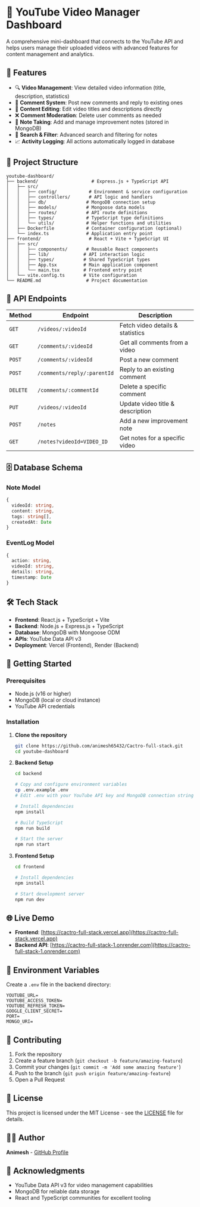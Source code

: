 # 🎥 YouTube Video Manager Dashboard

A comprehensive mini-dashboard that connects to the YouTube API and helps users manage their uploaded videos with advanced features for content management and analytics.

## 🚀 Features

- 🔍 **Video Management**: View detailed video information (title, description, statistics)
- 💬 **Comment System**: Post new comments and reply to existing ones
- 📝 **Content Editing**: Edit video titles and descriptions directly
- ❌ **Comment Moderation**: Delete user comments as needed
- 🧠 **Note Taking**: Add and manage improvement notes (stored in MongoDB)
- 🔎 **Search & Filter**: Advanced search and filtering for notes
- 📈 **Activity Logging**: All actions automatically logged in database

## 📁 Project Structure

```
youtube-dashboard/
├── backend/                    # Express.js + TypeScript API
│   ├── src/
│   │   ├── config/            # Environment & service configuration
│   │   ├── controllers/       # API logic and handlers
│   │   ├── db/               # MongoDB connection setup
│   │   ├── models/           # Mongoose data models
│   │   ├── routes/           # API route definitions
│   │   ├── types/            # TypeScript type definitions
│   │   └── utils/            # Helper functions and utilities
│   ├── Dockerfile            # Container configuration (optional)
│   └── index.ts              # Application entry point
├── frontend/                  # React + Vite + TypeScript UI
│   ├── src/
│   │   ├── components/       # Reusable React components
│   │   ├── lib/             # API interaction logic
│   │   ├── types/           # Shared TypeScript types
│   │   ├── App.tsx          # Main application component
│   │   └── main.tsx         # Frontend entry point
│   └── vite.config.ts       # Vite configuration
└── README.md                 # Project documentation
```

## 🔌 API Endpoints

| Method | Endpoint | Description |
|--------|----------|-------------|
| `GET` | `/videos/:videoId` | Fetch video details & statistics |
| `GET` | `/comments/:videoId` | Get all comments from a video |
| `POST` | `/comments/:videoId` | Post a new comment |
| `POST` | `/comments/reply/:parentId` | Reply to an existing comment |
| `DELETE` | `/comments/:commentId` | Delete a specific comment |
| `PUT` | `/videos/:videoId` | Update video title & description |
| `POST` | `/notes` | Add a new improvement note |
| `GET` | `/notes?videoId=VIDEO_ID` | Get notes for a specific video |

## 🗄️ Database Schema

### Note Model
```typescript
{
  videoId: string,
  content: string,
  tags: string[],
  createdAt: Date
}
```

### EventLog Model
```typescript
{
  action: string,
  videoId: string,
  details: string,
  timestamp: Date
}
```

## 🛠️ Tech Stack

- **Frontend**: React.js + TypeScript + Vite
- **Backend**: Node.js + Express.js + TypeScript
- **Database**: MongoDB with Mongoose ODM
- **APIs**: YouTube Data API v3
- **Deployment**: Vercel (Frontend), Render (Backend)

## 🚀 Getting Started

### Prerequisites

- Node.js (v16 or higher)
- MongoDB (local or cloud instance)
- YouTube API credentials

### Installation

1. **Clone the repository**
   ```bash
   git clone https://github.com/animesh65432/Cactro-full-stack.git
   cd youtube-dashboard
   ```

2. **Backend Setup**
   ```bash
   cd backend
   
   # Copy and configure environment variables
   cp .env.example .env
   # Edit .env with your YouTube API key and MongoDB connection string
   
   # Install dependencies
   npm install
   
   # Build TypeScript
   npm run build
   
   # Start the server
   npm run start
   ```

3. **Frontend Setup**
   ```bash
   cd frontend
   
   # Install dependencies
   npm install
   
   # Start development server
   npm run dev
   ```

## 🌐 Live Demo

- **Frontend**: [https://cactro-full-stack.vercel.app](https://cactro-full-stack.vercel.app)
- **Backend API**: [https://cactro-full-stack-1.onrender.com](https://cactro-full-stack-1.onrender.com)

## 📝 Environment Variables

Create a `.env` file in the backend directory:

```env
YOUTUBE_URL=
YOUTUBE_ACCESS_TOKEN=
YOUTUBE_REFRESH_TOKEN=
GOOGLE_CLIENT_SECRET=
PORT=
MONGO_URI=

```

## 🤝 Contributing

1. Fork the repository
2. Create a feature branch (`git checkout -b feature/amazing-feature`)
3. Commit your changes (`git commit -m 'Add some amazing feature'`)
4. Push to the branch (`git push origin feature/amazing-feature`)
5. Open a Pull Request

## 📄 License

This project is licensed under the MIT License - see the [LICENSE](LICENSE) file for details.

## 👨‍💻 Author

**Animesh** - [GitHub Profile](https://github.com/animesh65432)

## 🙏 Acknowledgments

- YouTube Data API v3 for video management capabilities
- MongoDB for reliable data storage
- React and TypeScript communities for excellent tooling
